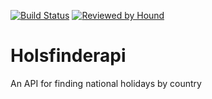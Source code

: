 [![Build Status](https://travis-ci.com/Kaytbode/holsfinderapi.svg?branch=master)](https://travis-ci.com/Kaytbode/holsfinderapi)
[![Reviewed by Hound](https://img.shields.io/badge/Reviewed_by-Hound-8E64B0.svg)](https://houndci.com)  
# Holsfinderapi
An API for finding national holidays by country